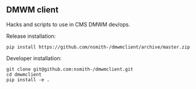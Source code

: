 DMWM client
----------
Hacks and scripts to use in CMS DMWM dev/ops.

Release installation:
```
pip install https://github.com/nsmith-/dmwmclient/archive/master.zip
```

Developer installation:
```
git clone git@github.com:nsmith-/dmwmclient.git
cd dmwmclient
pip install -e .
```
